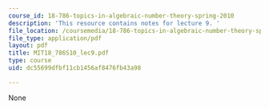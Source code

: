```yaml
---
course_id: 18-786-topics-in-algebraic-number-theory-spring-2010
description: 'This resource contains notes for lecture 9. '
file_location: /coursemedia/18-786-topics-in-algebraic-number-theory-spring-2010/dc55699dfbf11cb1456af8476fb43a98_MIT18_786S10_lec9.pdf
file_type: application/pdf
layout: pdf
title: MIT18_786S10_lec9.pdf
type: course
uid: dc55699dfbf11cb1456af8476fb43a98

---
```

None